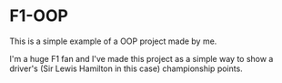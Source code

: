 # F1-OOP
This is a simple example of a OOP project made by me.

I'm a huge F1 fan and I've made this project as a simple way to show a driver's (Sir Lewis Hamilton in this case) championship points.
